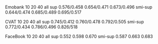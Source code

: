 
Emobank         10                 20              40                     all
sup         0.576/0.458         0.654/0.471     0.673/0.496
smi-sup     0.644/0.474         0.685/0.489     0.695/0.517



CVAT            10                 20              40                     all
sup          0.745/0.412       0.760/0.478     0.792/0.505
smi-sup      0.772/0.434       0.786/0.496      0.826/518



FaceBook         10                 20             40                     all
sup             0.552             0.598          0.670
smi-sup         0.587             0.663          0.683




